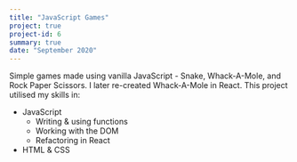 ```yaml
---
title: "JavaScript Games"
project: true
project-id: 6
summary: true
date: "September 2020"
---
```


Simple games made using vanilla JavaScript - Snake, Whack-A-Mole, and Rock Paper Scissors. I later re-created Whack-A-Mole in React. This project utilised my skills in:
* JavaScript
  * Writing & using functions
  * Working with the DOM
  * Refactoring in React
* HTML & CSS

